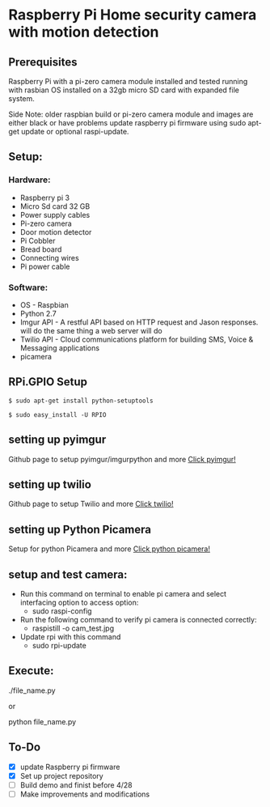 # Raspberry Pi Home security camera with motion detection #

## Prerequisites ##

Raspberry Pi with a pi-zero camera module installed and tested running with rasbian OS installed on a 32gb micro SD card with expanded file system.

Side Note: older raspbian build or pi-zero camera module and images are either black or have problems update raspberry pi firmware using sudo apt-get update or optional raspi-update.

## Setup: ##

### Hardware: ###
* Raspberry pi 3
* Micro Sd card 32 GB
* Power supply cables
* Pi-zero camera
* Door motion detector
* Pi Cobbler
* Bread board
* Connecting wires
* Pi power cable

### Software: ###
- OS - Raspbian
- Python 2.7
- Imgur API - A restful API based on HTTP request and Jason responses. will do the same thing a web server will do
- Twilio API - Cloud communications platform for building SMS, Voice & Messaging applications
- picamera

## RPi.GPIO Setup ##
`$ sudo apt-get install python-setuptools`

`$ sudo easy_install -U RPIO`

## setting up pyimgur ##
Github page to setup pyimgur/imgurpython and more [Click pyimgur!](https://github.com/Imgur/imgurpython)

## setting up twilio ##
Github page to setup Twilio and more [Click twilio!](https://github.com/twilio/twilio-python)

## setting up Python Picamera ##
Setup for python Picamera and more [Click python picamera!](https://picamera.readthedocs.io/en/release-1.0/install2.html)

## setup and test camera: ##
- Run this command on terminal to enable pi camera and select interfacing option to access option:
  - sudo raspi-config
- Run the following command to verify pi camera is connected correctly:
  - raspistill -o cam_test.jpg
- Update rpi with this command
  - sudo rpi-update

## Execute: ##
./file_name.py

or 

python file_name.py

## To-Do ##

- [X] update Raspberry pi firmware
- [X] Set up project repository
- [ ] Build demo and finist before 4/28
- [ ] Make improvements and modifications
